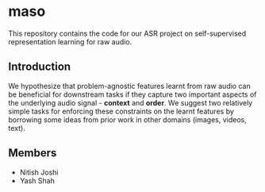 # maso
This repository contains the code for our ASR project on self-supervised representation learning for raw audio. 

## Introduction
We hypothesize that problem-agnostic features learnt from raw audio can be beneficial for downstream tasks if they capture two important aspects of the underlying audio signal - **context** and **order**. We suggest two relatively simple tasks for enforcing these constraints on the learnt features by borrowing some ideas from prior work in other domains (images, videos, text).

## Members
* Nitish Joshi
* Yash Shah
